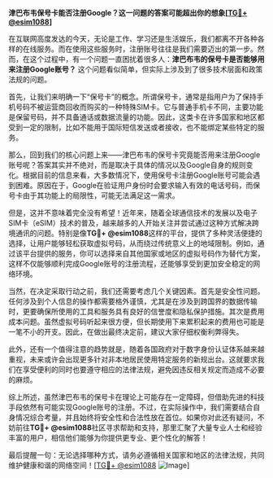 **津巴布韦保号卡能否注册Google？这一问题的答案可能超出你的想象[[TG💪+ @esim1088](https://t.me/s/esim1088)]**

在互联网高度发达的今天，无论是工作、学习还是生活娱乐，我们都离不开各种各样的在线服务。而在使用这些服务时，注册账号往往是我们需要迈出的第一步。然而，在这个过程中，有一个问题一直困扰着很多人：**津巴布韦的保号卡是否能够用来注册Google账号？** 这个问题看似简单，但实际上涉及到了很多技术层面和政策法规的问题。

首先，让我们来明确一下“保号卡”的概念。所谓保号卡，通常是指用户为了保持手机号码不被运营商回收而购买的一种特殊SIM卡。它与普通手机卡不同，主要功能是保留号码，并不具备通话或数据流量的功能。因此，这类卡在许多国家和地区都受到一定的限制，比如不能用于国际短信发送或者接收，也不能绑定某些特定的服务。

那么，回到我们的核心问题上来——津巴布韦的保号卡究竟能否用来注册Google账号呢？答案其实并不绝对，而是取决于具体的情况以及Google自身的规则变化。根据目前的信息来看，大多数情况下，使用保号卡注册Google账号可能会遇到困难。原因在于，Google在验证用户身份时会要求输入有效的电话号码，而保号卡由于其功能上的局限性，可能无法满足这一需求。

但是，这并不意味着完全没有希望！近年来，随着全球通信技术的发展以及电子SIM卡（eSIM）技术的普及，越来越多的人开始关注并尝试通过这种方式解决跨境通讯的问题。特别是像**TG💪+ @esim1088**这样的平台，提供了多种灵活便捷的选择，让用户能够轻松获取虚拟号码，从而绕过传统意义上的地域限制。例如，通过该平台提供的服务，你可以选择来自其他国家或地区的虚拟号码作为替代方案，这样不仅能够顺利完成Google账号的注册流程，还能够享受到更加安全稳定的网络环境。

当然，在决定采取行动之前，我们还需要考虑几个关键因素。首先是安全性问题。任何涉及到个人信息的操作都需要格外谨慎，尤其是在涉及到跨国界的数据传输时，更要确保所使用的工具和服务具有良好的信誉度和隐私保护措施。其次是费用成本问题。虽然虚拟号码听起来很方便，但长期使用下来累积起来的费用也可能是一笔不小的开支。因此，在做出最终决定前，建议大家仔细权衡利弊得失。

此外，还有一个值得注意的趋势就是，随着各国政府对于数字身份认证体系越来越重视，未来或许会出现更多针对非本地居民使用特定服务的新规出台。这就要求我们在享受便利的同时也要遵守相应的法律法规，避免因违反相关规定而造成不必要的麻烦。

综上所述，虽然津巴布韦的保号卡在理论上可能存在一定障碍，但借助先进的科技手段依然有可能实现Google账号的注册。不过，在实际操作中，我们需要结合自身情况综合考量，并且始终将安全性和合法性放在首位。如果你对此还有疑问，不妨前往**TG💪+ @esim1088**社区寻求帮助和支持，那里汇聚了大量专业人士和经验丰富的用户，相信他们能够为你提供更专业、更个性化的解答！

最后提醒一句：无论选择哪种方式，请务必遵循相关国家和地区的法律法规，共同维护健康和谐的网络空间！[[TG💪+ @esim1088](https://t.me/s/esim1088) ![Image](https://i.postimg.cc/4NQfJmqS/Snipaste-2025-05-13-00-14-12.png)]